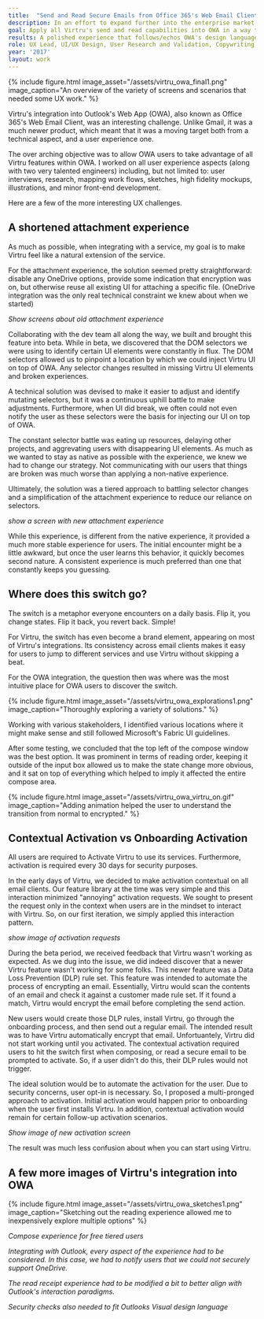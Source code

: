 ```yaml
---
title:  "Send and Read Secure Emails from Office 365's Web Email Client"
description: In an effort to expand further into the enterprise market, Virtru sought to integrate their easy-to-use email encryption services into Microsoft's Web Email client. Its unique design language, tech stack, and users presented some interesting challenges
goal: Apply all Virtru's send and read capabilities into OWA in a way that minimizes learning effort for users. 
results: A polished experience that follows/echos OWA's design language (and therefore, user expectations) while maintaining Virtru's core experience of simple reading and sending. 
role: UX Lead, UI/UX Design, User Research and Validation, Copywriting, Illustrator
year: '2017'
layout: work
---
```


{% include figure.html image_asset="/assets/virtru_owa_final1.png" image_caption="An overview of the variety of screens and scenarios that needed some UX work." %}

Virtru's integration into Outlook's Web App (OWA), also known as Office 365's Web Email Client, was an interesting challenge. Unlike Gmail, it was a much newer product, which meant that it was a moving target both from a technical aspect, and a user experience one. 

The over arching objective was to allow OWA users to take advantage of all Virtru features within OWA. I worked on all user experience aspects (along with two very talented engineers) including, but not limited to: user interviews, research, mapping work flows, sketches, high fidelity mockups, illustrations, and minor front-end development. 

Here are a few of the more interesting UX challenges. 

## A shortened attachment experience

As much as possible, when integrating with a service, my goal is to make Virtru feel like a natural extension of the service.

For the attachment experience, the solution seemed pretty straightforward: disable any OneDrive options, provide some indication that encryption was on, but otherwise reuse all existing UI for attaching a specific file. (OneDrive integration was the only real technical constraint we knew about when we started)

*Show screens about old attachment experience*

Collaborating with the dev team all along the way, we built and brought this feature into beta. While in beta, we discovered that the DOM selectors we were using to identify certain UI elements were constantly in flux. The DOM selectors allowed us to pinpoint a location by which we could inject Virtru UI on top of OWA. Any selector changes resulted in missing Virtru UI elements and broken experiences. 

A technical solution was devised to make it easier to adjust and identify mutating selectors, but it was a continuous uphill battle to make adjustments. Furthermore, when UI did break, we often could not even notify the user as these selectors were the basis for injecting our UI on top of OWA. 

The constant selector battle was eating up resources, delaying other projects, and aggrevating users with disappearing UI elements. As much as we wanted to stay as native as possible with the experience, we knew we had to change our strategy. Not communicating with our users that things are broken was much worse than applying a non-native experience.

Ultimately, the solution was a tiered approach to battling selector changes and a simplification of the attachment experience to reduce our reliance on selectors. 

*show a screen with new attachment experience*

While this experience, is different from the native experience, it provided a much more stable experience for users. The initial encounter might be a little awkward, but once the user learns this behavior, it quickly becomes second nature. A consistent experience is much preferred than one that constantly keeps you guessing.

## Where does this switch go?

The switch is a metaphor everyone encounters on a daily basis. Flip it, you change states. Flip it back, you revert back. Simple!

For Virtru, the switch has even become a brand element, appearing on most of Virtru's integrations. Its consistency across email clients makes it easy for users to jump to different services and use Virtru without skipping a beat. 

For the OWA integration, the question then was where was the most intuitive place for OWA users to discover the switch. 

{% include figure.html image_asset="/assets/virtru_owa_explorations1.png" image_caption="Thoroughly exploring a variety of solutions." %}

Working with various stakeholders, I identified various locations where it might make sense and still followed Microsoft's Fabric UI guidelines.

After some testing, we concluded that the top left of the compose window was the best option. It was prominent in terms of reading order, keeping it outside of the input box allowed us to make the state change more obvious, and it sat on top of everything which helped to imply it affected the entire compose area. 

{% include figure.html image_asset="/assets/virtru_owa_virtru_on.gif" image_caption="Adding animation helped the user to understand the transition from normal to encrypted." %}  

## Contextual Activation vs Onboarding Activation 

All users are required to Activate Virtru to use its services. Furthermore, activation is required every 30 days for security purposes. 

In the early days of Virtru, we decided to make activation contextual on all email clients. Our feature library at the time was very simple and this interaction minimized "annoying" activation requests. We sought to present the request only in the context when users are in the mindset to interact with Virtru. So, on our first iteration, we simply applied this interaction pattern. 

*show image of activation requests*  

During the beta period, we received feedback that Virtru wasn't working as expected. As we dug into the issue, we did indeed discover that a newer Virtru feature wasn't working for some folks. This newer feature was a Data Loss Prevention (DLP) rule set. This feature was intended to automate the process of encrypting an email. Essentially, Virtru would scan the contents of an email and check it against a customer made rule set. If it found a match, Virtru would encrypt the email before completing the send action. 

New users would create those DLP rules, install Virtru, go through the onboarding process, and then send out a regular email. The intended result was to have Virtru automatically encrypt that email. Unfortuantely, Virtru did not start working until you activated. The contextual activation required users to hit the switch first when composing, or read a secure email to be prompted to activate. So, if a user didn't do this, their DLP rules would not trigger. 

The ideal solution would be to automate the activation for the user. Due to security concerns, user opt-in is necessary. So, I proposed a multi-pronged approach to activation. Initial activation would happen prior to onboarding when the user first installs Virtru. In addition, contextual activation would remain for certain follow-up activation scenarios. 

*Show image of new activation screen*

The result was much less confusion about when you can start using Virtru. 

## A few more images of Virtru's integration into OWA

{% include figure.html image_asset="/assets/virtru_owa_sketches1.png" image_caption="Sketching out the reading experience allowed me to inexpensively explore multiple options" %}

*Compose experience for free tiered users*

*Integrating with Outlook, every aspect of the experience had to be considered. In this case, we had to notify users that we could not securely support OneDrive.*

*The read receipt experience had to be modified a bit to better align with Outlook's interaction paradigms.*

*Security checks also needed to fit Outlooks Visual design language*

